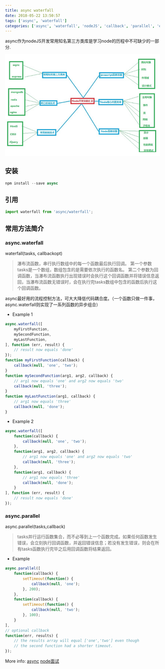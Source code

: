 ```yaml
---
title: async waterfall
date: 2018-05-22 13:50:57
tags: ['async', 'waterfall']
categories: ['async', 'waterfall', 'nodeJS', 'callback', 'parallel', 'eachSeries']
---
```


async作为nodeJS开发常用知名第三方类库是学习node的历程中不可缺少的一部分.

![node知识框架图](https://github.com/lydiali9/Blog/blob/master/lydiali9.github.com/images/node.png?raw=true)

## 安装

```javascript
npm install --save async
```

## 引用

```javascript
import waterfall from 'async/waterfall';
```

## 常用方法简介

### async.waterfall

waterfall(tasks, callbackopt)

>瀑布流函数，串行执行数组中的每一个函数最后执行回调。
第一个参数tasks是一个数组，数组包含的是需要依次执行的函数名。
第二个参数为回调函数，当瀑布流函数执行出现错误时会执行这个回调函数并将错误信息返回，当瀑布流函数无错误时，会在执行完tasks数组中包含的函数后执行这个回调函数。

async最好用的流程控制方法，可大大降低代码耦合度。（一个函数只做一件事，async.waterfall则实现了一系列函数的异步组合）

* Example 1

```javascript
async.waterfall([
    myFirstFunction,
    mySecondFunction,
    myLastFunction,
], function (err, result) {
    // result now equals 'done'
});
function myFirstFunction(callback) {
    callback(null, 'one', 'two');
}
function mySecondFunction(arg1, arg2, callback) {
    // arg1 now equals 'one' and arg2 now equals 'two'
    callback(null, 'three');
}
function myLastFunction(arg1, callback) {
    // arg1 now equals 'three'
    callback(null, 'done');
}
```

* Example 2

```javascript
async.waterfall([
    function(callback) {
        callback(null, 'one', 'two');
    },
    function(arg1, arg2, callback) {
        // arg1 now equals 'one' and arg2 now equals 'two'
        callback(null, 'three');
    },
    function(arg1, callback) {
        // arg1 now equals 'three'
        callback(null, 'done');
    }
], function (err, result) {
    // result now equals 'done'
});
```

### async.parallel

async.parallel(tasks,callback)

> tasks并行运行函数集合，而不必等到上一个函数完成。如果任何函数发生错误，会立刻执行回调函数，并返回错误信息；若没有发生错误，则会在所有tasks函数执行完毕之后用回调函数将结果返回。

* Example

```javascript
async.parallel([
    function(callback) {
        setTimeout(function() {
            callback(null, 'one');
        }, 200);
    },
    function(callback) {
        setTimeout(function() {
            callback(null, 'two');
        }, 100);
    }
],
// optional callback
function(err, results) {
    // the results array will equal ['one','two'] even though
    // the second function had a shorter timeout.
});
```

More info: 
[async](https://caolan.github.io/async/docs.html#)
[node面试](https://github.com/jimuyouyou/node-interview-questions)